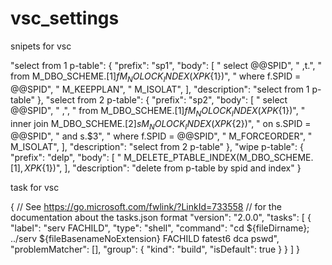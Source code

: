 # vsc_settings
snipets for vsc

"select from 1 p-table": {
        "prefix": "sp1",
        "body": [
            "  select @@SPID",
            "        ,t.",
            "    from M_DBO_SCHEME.[$1] f M_NOLOCK_INDEX(XPK${1})",
            "   where f.SPID = @@SPID",
            "  M_KEEPPLAN",
            "  M_ISOLAT",
        ],
        "description": "select from 1 p-table"
    },
    "select from 2 p-table": {
        "prefix": "sp2",
        "body": [
            "  select @@SPID",
            "        ,",
            "    from M_DBO_SCHEME.[$1] f M_NOLOCK_INDEX(XPK${1})",
            "   inner join M_DBO_SCHEME.[$2] s M_NOLOCK_INDEX(XPK${2})",
            "           on s.SPID = @@SPID",
            "          and s.$3",
            "   where f.SPID = @@SPID",
            "  M_FORCEORDER",
            "  M_ISOLAT",
        ],
        "description": "select from 2 p-table"
    },
    "wipe p-table": {
        "prefix": "delp",
        "body": [
            "  M_DELETE_PTABLE_INDEX(M_DBO_SCHEME.[$1], XPK${1})",
        ],
        "description": "delete from p-table by spid and index"
    }
 
 task for vsc
 
 {
    // See https://go.microsoft.com/fwlink/?LinkId=733558
    // for the documentation about the tasks.json format
    "version": "2.0.0",
    "tasks": [
        {
            "label": "serv FACHILD",
            "type": "shell",
            "command": "cd ${fileDirname}; ../serv ${fileBasenameNoExtension} FACHILD fatest6 dca pswd",
            "problemMatcher": [],
            "group": {
                "kind": "build",
                "isDefault": true
            }
        }
    ]
}
